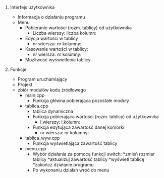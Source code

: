 1. Interfejs użytkownika
	- Informacja o działaniu programu
	- Menu
	   - Pobieranie wartości (rozm. tablicy) od użytkownika
	      - Liczba wierszy: liczba kolumn:
	   - Edycja wartości w tablicy
	      - nr wiersza: nr kolumny:
	   - Kasowanie wartości w tablicy:
	      - nr wiersza: nr kolumny:
	   - Możliwość wyświetlenia tablicy


2. Funkcje
	- Program uruchamiający
	- Projekt
	- zbiór modułów kodu źródłowego
	   - main.cpp
	      - Funkcja główna pobierająca pozostałe moduły
	   - tablica.cpp
	      - tablica dynamiczna
	      - Funkcja pobierająca wartości (rozm. tablicy) od użytkownika
	         - l.wierszy: l.kolumn:
	      - Funkcja edytująca zawartość danej komórki
	         - nr wiersza: nr kolumny: 
	   - tablica_wyw.cpp
	      - Funkcja wyświetlająca zawartość tablicy
	   - menu.cpp
	      - Wybór działania za pomocą funkcji switch: *zmień rozmiar 			tablicy *aktualizuj zawartość tablicy *wyświetl tablicę 			*zakończ działanie programu
	      - Po wykonaniu działań wróć do menu
	      
